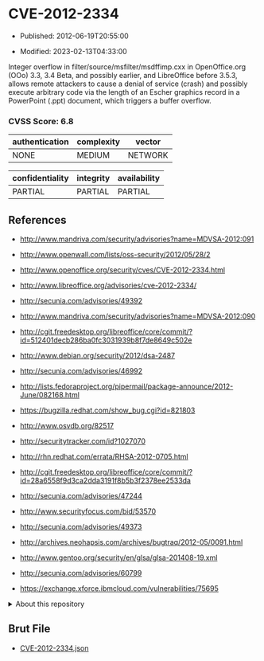 # CVE-2012-2334

- Published: 2012-06-19T20:55:00

- Modified: 2023-02-13T04:33:00

Integer overflow in filter/source/msfilter/msdffimp.cxx in OpenOffice.org (OOo) 3.3, 3.4 Beta, and possibly earlier, and LibreOffice before 3.5.3, allows remote attackers to cause a denial of service (crash) and possibly execute arbitrary code via the length of an Escher graphics record in a PowerPoint (.ppt) document, which triggers a buffer overflow.

### CVSS Score: **6.8**

| authentication | complexity | vector |
| --- | --- | --- |
| NONE | MEDIUM | NETWORK |

| confidentiality | integrity | availability |
| --- | --- | --- |
| PARTIAL | PARTIAL | PARTIAL |

## References

* http://www.mandriva.com/security/advisories?name=MDVSA-2012:091

* http://www.openwall.com/lists/oss-security/2012/05/28/2

* http://www.openoffice.org/security/cves/CVE-2012-2334.html

* http://www.libreoffice.org/advisories/cve-2012-2334/

* http://secunia.com/advisories/49392

* http://www.mandriva.com/security/advisories?name=MDVSA-2012:090

* http://cgit.freedesktop.org/libreoffice/core/commit/?id=512401decb286ba0fc3031939b8f7de8649c502e

* http://www.debian.org/security/2012/dsa-2487

* http://secunia.com/advisories/46992

* http://lists.fedoraproject.org/pipermail/package-announce/2012-June/082168.html

* https://bugzilla.redhat.com/show_bug.cgi?id=821803

* http://www.osvdb.org/82517

* http://securitytracker.com/id?1027070

* http://rhn.redhat.com/errata/RHSA-2012-0705.html

* http://cgit.freedesktop.org/libreoffice/core/commit/?id=28a6558f9d3ca2dda3191f8b5b3f2378ee2533da

* http://secunia.com/advisories/47244

* http://www.securityfocus.com/bid/53570

* http://secunia.com/advisories/49373

* http://archives.neohapsis.com/archives/bugtraq/2012-05/0091.html

* http://www.gentoo.org/security/en/glsa/glsa-201408-19.xml

* http://secunia.com/advisories/60799

* https://exchange.xforce.ibmcloud.com/vulnerabilities/75695

<details>
<summary>About this repository</summary> 

  This repository is part of the project [Live Hack CVE](https://github.com/Live-Hack-CVE). Main website can be found [www.live-hack.org](https://www.live-hack.org) 
  
  Made by [Sn0wAlice](https://github.com/Sn0wAlice) for the people that care about security and need to have a feed of the latest CVEs. Hope you enjoy it, don't forget to star the repo and follow me on [Twitter](https://twitter.com/Sn0wAlice) and [Github](https://github.com/Sn0wAlice). And that is my [personnal website](https://www.alice-snow.me/)

  - [Home Page](https://github.com/Live-Hack-CVE)
  - [Framework](https://github.com/Live-Hack-CVE/cve-framework)
  - [CVE database](https://github.com/Live-Hack-CVE/full_database)
  - [Changelog](https://github.com/Live-Hack-CVE/Changelog)
</details>

## Brut File

* [CVE-2012-2334.json](https://raw.githubusercontent.com/Live-Hack-CVE/full_database/main/cves/2012/CVE-2012-2334.json)


